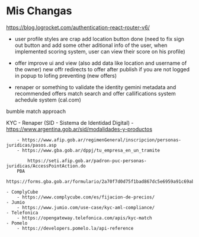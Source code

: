 # Mis Changas




https://blog.logrocket.com/authentication-react-router-v6/





- user profile 
    styles are crap
    add location button
    done (need to fix sign out button and add some other aditional info of the user, when implemented scoring system, user can view their score on his profile)

- offer
    improve ui and view (also add data like location and username of the owner)
        new offr redirects to offer after publish
    if you are not logged in popup to lofing preventing (new offers)



 - renaper or something to validate the identity
gemini metadata and recommended offers
match search and offer
callifications system
achedule system (cal.com)


bumble match approach



KYC
    - Renaper (SID - Sistema de Identidad Digital)
        - https://www.argentina.gob.ar/sid/modalidades-y-productos

        - https://www.afip.gob.ar/regimenGeneral/inscripcion/personas-juridicas/pasos.asp
        - https://www.gba.gob.ar/dppj/tu_empresa_en_un_tramite

            https://seti.afip.gob.ar/padron-puc-personas-juridicas/AccessPointAction.do
        PBA
            https://forms.gba.gob.ar/formulario/2a70f7d0d75f1bad867dc5e6959a91c69abdca27e603d774e20037d696488c5f2c364f89cf58c45685b52effad7128cacbc1afc6b226cd1268c1313221d607c7

    - ComplyCube
        - https://www.complycube.com/es/fijacion-de-precios/
    - Jumio
        - https://www.jumio.com/use-case/kyc-aml-compliance/
    - Telefonica
        - https://opengateway.telefonica.com/apis/kyc-match
    - Pomelo
        - https://developers.pomelo.la/api-reference